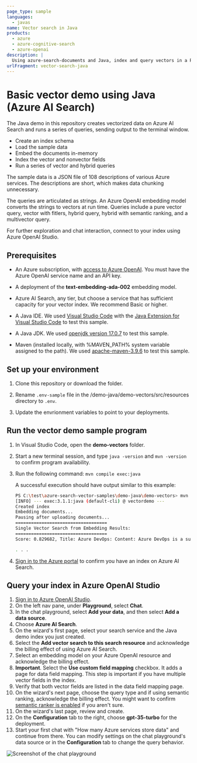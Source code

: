 ```yaml
---
page_type: sample
languages:
  - javas
name: Vector search in Java
products:
  - azure
  - azure-cognitive-search
  - azure-openai
description: |
  Using azure-search-documents and Java, index and query vectors in a RAG pattern or a traditional search solution.
urlFragment: vector-search-java
---
```


# Basic vector demo using Java (Azure AI Search)  

The Java demo in this repository creates vectorized data on Azure AI Search and runs a series of queries, sending output to the terminal window.

+ Create an index schema
+ Load the sample data
+ Embed the documents in-memory
+ Index the vector and nonvector fields
+ Run a series of vector and hybrid queries

The sample data is a JSON file of 108 descriptions of various Azure services. The descriptions are short, which makes data chunking unnecessary.

The queries are articulated as strings. An Azure OpenAI embedding model converts the strings to vectors at run time. Queries include a pure vector query, vector with fitlers, hybrid query, hybrid with semantic ranking, and a multivector query.

For further exploration and chat interaction, connect to your index using Azure OpenAI Studio.

## Prerequisites

+ An Azure subscription, with [access to Azure OpenAI](https://aka.ms/oai/access). You must have the Azure OpenAI service name and an API key.

+ A deployment of the **text-embedding-ada-002** embedding model.

+ Azure AI Search, any tier, but choose a service that has sufficient capacity for your vector index. We recommend Basic or higher.

+ A Java IDE. We used [Visual Studio Code](https://code.visualstudio.com/download) with the [Java Extension for Visual Studio Code](https://marketplace.visualstudio.com/items?itemName=vscjava.vscode-java-pack) to test this sample.

+ A Java JDK. We used [openjdk version 17.0.7](https://learn.microsoft.com/java/openjdk/download) to test this sample.

+ Maven (installed locally, with %MAVEN_PATH% system variable assigned to the path). We used [apache-maven-3.9.6](https://maven.apache.org/download.cgi) to test this sample.

## Set up your environment

1. Clone this repository or download the folder.

1. Rename `.env-sample` file in the /demo-java/demo-vectors/src/resources directory to `.env`.

1. Update the envrionment variables to point to your deployments.

## Run the vector demo sample program

1. In Visual Studio Code, open the **demo-vectors** folder.

1. Start a new terminal session, and type `java -version` and `mvn -version` to confirm program availability.

1. Run the following command: `mvn compile exec:java`

   A successful execution should have output similar to this example:

    ```bash
    PS C:\test\azure-search-vector-samples\demo-java\demo-vectors> mvn compile exec:java
    [INFO] --- exec:3.1.1:java (default-cli) @ vectordemo ---
    Created index
    Embedding documents...
    Pausing after uploading documents...
    ===================================
    Single Vector Search from Embedding Results:
    ===================================
    Score: 0.829682, Title: Azure DevOps: Content: Azure DevOps is a suite of services that help you plan, build, and deploy applications. It includes Azure Boards for work item tracking, Azure Repos for source code management, Azure Pipelines for continuous integration and continuous deployment, Azure Test Plans for manual and automated testing, and Azure Artifacts for package management. DevOps supports a wide range of programming languages, frameworks, and platforms, making it easy to integrate with your existing development tools and processes. It also integrates with other Azure services, such as Azure App Service and Azure Functions.
    
    . . .
    ```

1. [Sign in to the Azure portal](https://portal.azure.com) to confirm you have an index on Azure AI Search.

## Query your index in Azure OpenAI Studio

1. [Sign in to Azure OpenAI Studio](https://oai.azure.com/portal/).
1. On the left nav pane, under **Playground**, select **Chat**.
1. In the chat playground, select **Add your data**, and then select **Add a data source**.
1. Choose **Azure AI Search**.
1. On the wizard's first page, select your search service and the Java demo index you just created.
1. Select the **Add vector search to this search resource** and acknowledge the billing effect of using Azure AI Search.
1. Select an embedding model on your Azure OpenAI resource and acknowledge the billing effect.
1. **Important**. Select the **Use custom field mapping** checkbox. It adds a page for data field mapping. This step is important if you have multiple vector fields in the index.
1. Verify that both vector fields are listed in the data field mapping page.
1. On the wizard's next page, choose the query type and if using semantic ranking, acknowledge the billing effect. You might want to confirm [semantic ranker is enabled](https://learn.microsoft.com/azure/search/semantic-how-to-enable-disable) if you aren't sure.
1. On the wizard's last page, review and create.
1. On the **Configuration** tab to the right, choose **gpt-35-turbo** for the deployment.
1. Start your first chat with "How many Azure services store data" and continue from there. You can modify settings on the chat playground's data source or in the **Configuration** tab to change the query behavior.

![Screenshot of the chat playground](https://github.com/Azure/azure-search-vector-samples/blob/main/demo-java/media/playground-chat-azure-services.png?raw=true)
